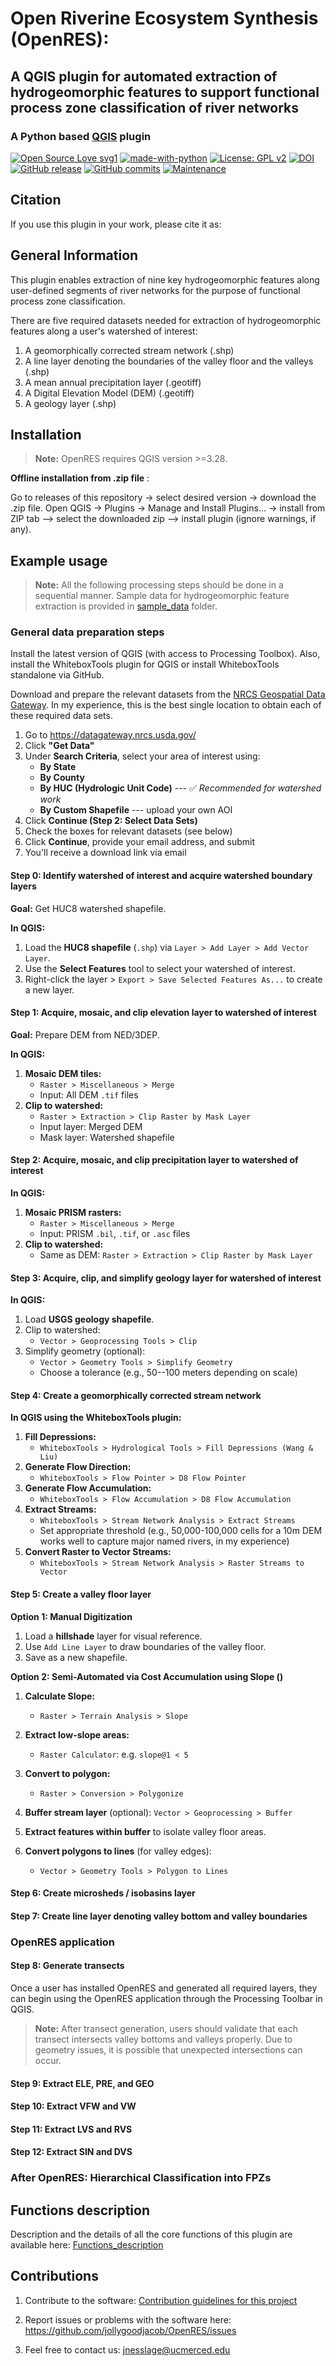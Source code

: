 # Open Riverine Ecosystem Synthesis (OpenRES):

## A QGIS plugin for automated extraction of hydrogeomorphic features to support functional process zone classification of river networks

### A Python based [QGIS](https://qgis.org/en/site/index.html) plugin 
[![Open Source Love svg1](https://badges.frapsoft.com/os/v1/open-source.svg?v=103)](https://github.com/ellerbrock/open-source-badges/)
[![made-with-python](https://img.shields.io/badge/Made%20with-Python-ffd040.svg)](https://www.python.org/)
[![License: GPL v2](https://img.shields.io/badge/License-GPL%20v2-blue.svg)](https://www.gnu.org/licenses/old-licenses/gpl-2.0.html)
[![DOI]()]()
[![GitHub release](https://img.shields.io/github/v/release/jollygoodjacob/OpenRES)](https://github.com/jollygoodjacob/OpenRES/releases)
[![GitHub commits](https://img.shields.io/github/commits-since/jollygoodjacob/OpenRES/v1.0.0)](https://github.com/jollygoodjacob/OpenRES/commits)
[![Maintenance](https://img.shields.io/badge/Maintained%3F-yes-green.svg)](https://GitHub.com/jollygoodjacob/OpenRES/graphs/commit-activity)

## Citation

If you use this plugin in your work, please cite it as:

## General Information

This plugin enables extraction of nine key hydrogeomorphic features
along user-defined segments of river networks for the purpose of
functional process zone classification.

There are five required datasets needed for extraction of
hydrogeomorphic features along a user's watershed of interest:

1.  A geomorphically corrected stream network (.shp)
2.  A line layer denoting the boundaries of the valley floor and the
    valleys (.shp)
3.  A mean annual precipitation layer (.geotiff)
4.  A Digital Elevation Model (DEM) (.geotiff)
5.  A geology layer (.shp)

## Installation

> **Note:** OpenRES requires QGIS version \>=3.28.

**Offline installation from .zip file** :

Go to releases of this repository -\> select desired version -\>
download the .zip file. Open QGIS -\> Plugins -\> Manage and Install
Plugins... -\> install from ZIP tab --\> select the downloaded zip --\>
install plugin (ignore warnings, if any).

## Example usage

> **Note:** All the following processing steps should be done in a
> sequential manner. Sample data for hydrogeomorphic feature extraction
> is provided in [sample_data](/sample_data/) folder.

### General data preparation steps

Install the latest version of QGIS (with access to Processing Toolbox).
Also, install the WhiteboxTools plugin for QGIS or install WhiteboxTools
standalone via GitHub.

Download and prepare the relevant datasets from the [NRCS Geospatial
Data Gateway](https://gdg.sc.egov.usda.gov/). In my experience, this is
the best single location to obtain each of these required data sets.

1.  Go to <https://datagateway.nrcs.usda.gov/>
2.  Click **"Get Data"**
3.  Under **Search Criteria**, select your area of interest using:
    -   **By State**
    -   **By County**
    -   **By HUC (Hydrologic Unit Code)** --- ✅ *Recommended for
        watershed work*
    -   **By Custom Shapefile** --- upload your own AOI
4.  Click **Continue (Step 2: Select Data Sets)**
5.  Check the boxes for relevant datasets (see below)
6.  Click **Continue**, provide your email address, and submit
7.  You'll receive a download link via email

#### Step 0: Identify watershed of interest and acquire watershed boundary layers

**Goal:** Get HUC8 watershed shapefile.

**In QGIS:**

1.  Load the **HUC8 shapefile** (`.shp`) via
    `Layer > Add Layer > Add Vector Layer`.
2.  Use the **Select Features** tool to select your watershed of
    interest.
3.  Right-click the layer \> `Export > Save Selected Features As...` to
    create a new layer.

#### Step 1: Acquire, mosaic, and clip elevation layer to watershed of interest

**Goal:** Prepare DEM from NED/3DEP.

**In QGIS:**

1.  **Mosaic DEM tiles:**
    -   `Raster > Miscellaneous > Merge`
    -   Input: All DEM `.tif` files
2.  **Clip to watershed:**
    -   `Raster > Extraction > Clip Raster by Mask Layer`
    -   Input layer: Merged DEM
    -   Mask layer: Watershed shapefile

#### Step 2: Acquire, mosaic, and clip precipitation layer to watershed of interest

**In QGIS:**

1.  **Mosaic PRISM rasters:**
    -   `Raster > Miscellaneous > Merge`
    -   Input: PRISM `.bil`, `.tif`, or `.asc` files
2.  **Clip to watershed:**
    -   Same as DEM: `Raster > Extraction > Clip Raster by Mask Layer`

#### Step 3: Acquire, clip, and simplify geology layer for watershed of interest

**In QGIS:**

1.  Load **USGS geology shapefile**.
2.  Clip to watershed:
    -   `Vector > Geoprocessing Tools > Clip`
3.  Simplify geometry (optional):
    -   `Vector > Geometry Tools > Simplify Geometry`
    -   Choose a tolerance (e.g., 50--100 meters depending on scale)

#### Step 4: Create a geomorphically corrected stream network

**In QGIS using the WhiteboxTools plugin:**

1.  **Fill Depressions:**
    -   `WhiteboxTools > Hydrological Tools > Fill Depressions (Wang & Liu)`
2.  **Generate Flow Direction:**
    -   `WhiteboxTools > Flow Pointer > D8 Flow Pointer`
3.  **Generate Flow Accumulation:**
    -   `WhiteboxTools > Flow Accumulation > D8 Flow Accumulation`
4.  **Extract Streams:**
    -   `WhiteboxTools > Stream Network Analysis > Extract Streams`
    -   Set appropriate threshold (e.g., 50,000-100,000 cells for a 10m
        DEM works well to capture major named rivers, in my experience)
5.  **Convert Raster to Vector Streams:**
    -   `WhiteboxTools > Stream Network Analysis > Raster Streams to Vector`

#### Step 5: Create a valley floor layer

**Option 1: Manual Digitization**

1.  Load a **hillshade** layer for visual reference.
2.  Use `Add Line Layer` to draw boundaries of the valley floor.
3.  Save as a new shapefile.

**Option 2: Semi-Automated via Cost Accumulation using Slope ()**

1.  **Calculate Slope:**

    -   `Raster > Terrain Analysis > Slope`

2.  **Extract low-slope areas:**

    -   `Raster Calculator`: e.g. `slope@1 < 5`

3.  **Convert to polygon:**

    -   `Raster > Conversion > Polygonize`

4.  **Buffer stream layer** (optional):
    `Vector > Geoprocessing > Buffer`

5.  **Extract features within buffer** to isolate valley floor areas.

6.  **Convert polygons to lines** (for valley edges):

    -   `Vector > Geometry Tools > Polygon to Lines`

#### Step 6: Create microsheds / isobasins layer

#### Step 7: Create line layer denoting valley bottom and valley boundaries

### OpenRES application


#### Step 8: Generate transects
Once a user has installed OpenRES and generated all required layers, they can begin using the OpenRES application through the Processing Toolbar in QGIS.

> **Note:** After transect generation, users should validate that each
> transect intersects valley bottoms and valleys properly. Due to
> geometry issues, it is possible that unexpected intersections can
> occur.

#### Step 9: Extract ELE, PRE, and GEO

#### Step 10: Extract VFW and VW

#### Step 11: Extract LVS and RVS

#### Step 12: Extract SIN and DVS

### After OpenRES: Hierarchical Classification into FPZs

## Functions description

Description and the details of all the core functions of this plugin are available here: [Functions_description](help/Functions_description.md)

## Contributions
1) Contribute to the software: [Contribution guidelines for this project](help/CONTRIBUTING.md)

2) Report issues or problems with the software here: <https://github.com/jollygoodjacob/OpenRES/issues>

3) Feel free to contact us: <jnesslage@ucmerced.edu> 
